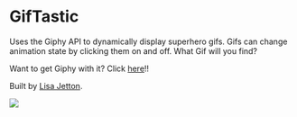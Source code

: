 # GifTastic
Uses the Giphy API to dynamically display superhero gifs. Gifs can change animation state by clicking them on and off. What Gif will you find?

Want to get Giphy with it?  Click [here](http://lisajetton.com)!!

Built by [Lisa Jetton](https://github.com/JettTech/).

![](https://media.giphy.com/media/ktPDzGEpxWGxW/giphy.gif)
